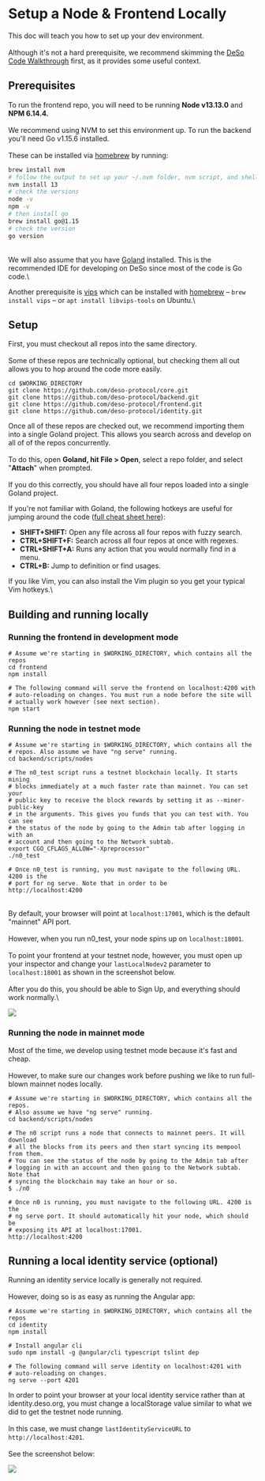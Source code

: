 # Setup a Node & Frontend Locally

This doc will teach you how to set up your dev environment.\
\
Although it's not a hard prerequisite, we recommend skimming the [DeSo Code Walkthrough](broken-reference) first, as it provides some useful context.

## Prerequisites

To run the frontend repo, you will need to be running **Node v13.13.0** and **NPM 6.14.4.**\
\
We recommend using NVM to set this environment up. To run the backend you'll need Go v1.15.6 installed.\
\
These can be installed via [homebrew](https://brew.sh/) by running:

```bash
brew install nvm
# follow the output to set up your ~/.nvm folder, nvm script, and shell completion
nvm install 13
# check the versions
node -v
npm -v
# then install go
brew install go@1.15
# check the version
go version
```

\
We will also assume that you have [Goland](https://www.jetbrains.com/go/) installed. This is the recommended IDE for developing on DeSo since most of the code is Go code.\


Another prerequisite is [vips](https://github.com/libvips/libvips) which can be installed with [homebrew](https://brew.sh/) – `brew install vips` – or `apt install libvips-tools` on Ubuntu.\


## Setup

First, you must checkout all repos into the same directory.\
\
Some of these repos are technically optional, but checking them all out allows you to hop around the code more easily.

```
cd $WORKING_DIRECTORY
git clone https://github.com/deso-protocol/core.git
git clone https://github.com/deso-protocol/backend.git
git clone https://github.com/deso-protocol/frontend.git
git clone https://github.com/deso-protocol/identity.git
```

Once all of these repos are checked out, we recommend importing them into a single Goland project. This allows you search across and develop on all of of the repos concurrently.\
\
To do this, open **Goland, hit File > Open**, select a repo folder, and select "**Attach**" when prompted.\
\
If you do this correctly, you should have all four repos loaded into a single Goland project.

If you're not familiar with Goland, the following hotkeys are useful for jumping around the code ([full cheat sheet here](https://www.jetbrains.com/help/go/mastering-keyboard-shortcuts.html)):

* **SHIFT+SHIFT:** Open any file across all four repos with fuzzy search.
* **CTRL+SHIFT+F:** Search across all four repos at once with regexes.
* **CTRL+SHIFT+A:** Runs any action that you would normally find in a menu.
* **CTRL+B:** Jump to definition or find usages.

If you like Vim, you can also install the Vim plugin so you get your typical Vim hotkeys.\


## Building and running locally

### Running the frontend in development mode

```
# Assume we're starting in $WORKING_DIRECTORY, which contains all the repos
cd frontend
npm install

# The following command will serve the frontend on localhost:4200 with
# auto-reloading on changes. You must run a node before the site will
# actually work however (see next section).
npm start
```



### Running the node in testnet mode

```
# Assume we're starting in $WORKING_DIRECTORY, which contains all the
# repos. Also assume we have "ng serve" running.
cd backend/scripts/nodes

# The n0_test script runs a testnet blockchain locally. It starts mining 
# blocks immediately at a much faster rate than mainnet. You can set your 
# public key to receive the block rewards by setting it as --miner-public-key 
# in the arguments. This gives you funds that you can test with. You can see 
# the status of the node by going to the Admin tab after logging in with an
# account and then going to the Network subtab.
export CGO_CFLAGS_ALLOW="-Xpreprocessor"
./n0_test

# Once n0_test is running, you must navigate to the following URL. 4200 is the
# port for ng serve. Note that in order to be 
http://localhost:4200
```

\
By default, your browser will point at `localhost:17001`, which is the default "mainnet" API port. \
\
However, when you run n0\_test, your node spins up on `localhost:18001`.\
\
To point your frontend at your testnet node, however, you must open up your inspector and change your `lastLocalNodev2` parameter to `localhost:18001` as shown in the screenshot below.\
\
After you do this, you should be able to Sign Up, and everything should work normally.\


![](../../.gitbook/assets/desoconsole2.png)

### Running the node in mainnet mode

Most of the time, we develop using testnet mode because it's fast and cheap.\
\
However, to make sure our changes work before pushing we like to run full-blown mainnet nodes locally.

```
# Assume we're starting in $WORKING_DIRECTORY, which contains all the repos.
# Also assume we have "ng serve" running.
cd backend/scripts/nodes

# The n0 script runs a node that connects to mainnet peers. It will download
# all the blocks from its peers and then start syncing its mempool from them.
# You can see the status of the node by going to the Admin tab after
# logging in with an account and then going to the Network subtab. Note that
# syncing the blockchain may take an hour or so.
$ ./n0

# Once n0 is running, you must navigate to the following URL. 4200 is the
# ng serve port. It should automatically hit your node, which should be
# exposing its API at localhost:17001.
http://localhost:4200
```

## Running a local identity service (optional)

Running an identity service locally is generally not required.\
\
However, doing so is as easy as running the Angular app:

```
# Assume we're starting in $WORKING_DIRECTORY, which contains all the repos
cd identity
npm install

# Install angular cli
sudo npm install -g @angular/cli typescript tslint dep

# The following command will serve identity on localhost:4201 with
# auto-reloading on changes.
ng serve --port 4201
```

In order to point your browser at your local identity service rather than at identity.deso.org, you must change a localStorage value similar to what we did to get the testnet node running.\
\
In this case, we must change `lastIdentityServiceURL` to `http://localhost:4201`.\
\
See the screenshot below:

![](../../.gitbook/assets/desoconsole3.png)
